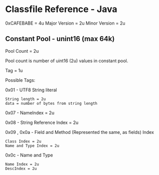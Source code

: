 # Classfile Reference - Java

0xCAFEBABE = 4u
Major Version = 2u
Minor Version = 2u

## Constant Pool - unint16 (max 64k)

Pool Count = 2u

Pool count is number of uint16 (2u) values in constant pool.

Tag = 1u

Possible Tags:

0x01 - UTF8 String literal 

    String length = 2u
    data = number of bytes from string length

0x07 - NameIndex = 2u

0x08 - String Reference Index = 2u

0x09 , 0x0a - Field and Method (Represented the same, as fields) Index

    Class Index = 2u
    Name and Type Index = 2u

0x0c - Name and Type

    Name Index = 2u
    DescIndex = 2u

